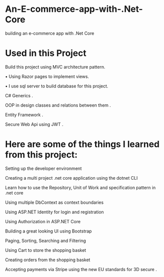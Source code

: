 # An-E-commerce-app-with-.Net-Core
  building an e-commerce app with .Net Core 


# Used in this Project


 Build this project using MVC architecture pattern.
 
• Using Razor pages to implement views.

• I use sql server to build database for this project.

C# Generics .

OOP in design classes and relations between them .

Entity Framework .

Secure Web Api using JWT . 







# Here are some of the things I learned from this project:

Setting up the developer environment

Creating a multi project .net core application using the dotnet CLI


Learn how to use the Repository, Unit of Work and specification pattern in .net core

Using multiple DbContext as context boundaries

Using ASP.NET Identity for login and registration


Using Authorization in ASP.NET Core

Building a great looking UI using Bootstrap


Paging, Sorting, Searching and Filtering

Using Cart to store the shopping basket

Creating orders from the shopping basket

Accepting payments via Stripe using the new EU standards for 3D secure . 
